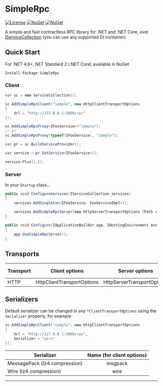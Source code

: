 SimpleRpc
===
[![License](https://img.shields.io/badge/license-apache%202.0-60C060.svg)](https://github.com/DaniilSokolyuk/SimpleRpc/blob/master/LICENSE)
[![NuGet](https://img.shields.io/nuget/dt/SimpleRpc.svg)](https://www.nuget.org/packages/SimpleRpc)
[![NuGet](https://img.shields.io/nuget/v/SimpleRpc.svg)](https://www.nuget.org/packages/SimpleRpc)

A simple and fast contractless RPC library for .NET and .NET Core, over [IServiceCollection](https://github.com/aspnet/DependencyInjection) (you can use any supported DI container)

Quick Start
---
For .NET 4.6+, NET Standard 2 (.NET Core) available in NuGet

```
Install-Package SimpleRpc
```

### Client
```C#
var sc = new ServiceCollection();

sc.AddSimpleRpcClient("sample", new HttpClientTransportOptions
{
    Url = "http://127.0.0.1:5000/rpc"                
});

sc.AddSimpleRpcProxy<IFooService>("sample");
// or
sc.AddSimpleRpcProxy(typeof(IFooService), "sample");

var pr = sc.BuildServiceProvider();

var service = pr.GetService<IFooService>();

service.Plus(1,5);
```

### Server

In your `Startup` class...
```C#
public void ConfigureServices(IServiceCollection services)
{
    services.AddSingleton<IFooService, FooServiceImpl>();
    
    services.AddSimpleRpcServer(new HttpServerTransportOptions {Path = "/rpc"});
}

public void Configure(IApplicationBuilder app, IHostingEnvironment env)
{
    app.UseSimpleRpcServer();
}
```

Transports
---

| Transport  | Client options            | Server options             | Default serializer         |
| ---------- |:-------------------------:|:--------------------------:|:--------------------------:|
| HTTP       | HttpClientTransportOptions| HttpServerTransportOptions | MessagePack                |


Serializers
---
Default serializer can be changed in any `*ClientTransportOptions` using the `Serializer` property, for example
```C#
sc.AddSimpleRpcClient("sample", new HttpClientTransportOptions
{
    Url = "http://127.0.0.1:5000/rpc",
    Serializer = "wire"
});
```

| Serializer                      | Name (for client options)          
| ------------------------------- |:----------:|
| MessagePack (lz4 compression)   | msgpack    | 
| Wire (lz4 compression)          | wire       |


---
